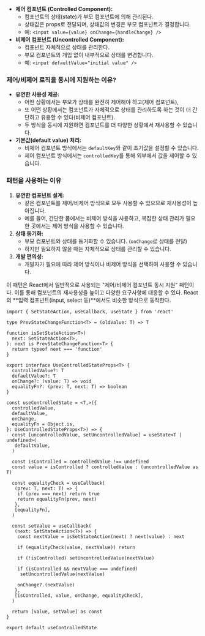 - **제어 컴포넌트 (Controlled Component):**
    - 컴포넌트의 상태(state)가 부모 컴포넌트에 의해 관리된다.
    - 상태값은 props로 전달되며, 상태값의 변경은 부모 컴포넌트가 결정합니다.
    - 예: `<input value={value} onChange={handleChange} />`
- **비제어 컴포넌트 (Uncontrolled Component):**
    - 컴포넌트 자체적으로 상태를 관리한다.
    - 부모 컴포넌트의 개입 없이 내부적으로 상태를 변경합니다.
    - 예: `<input defaultValue="initial value" />`

### 제어/비제어 로직을 동시에 지원하는 이유?

- **유연한 사용성 제공:**
    - 어떤 상황에서는 부모가 상태를 완전히 제어해야 하고(제어 컴포넌트),
    - 또 어떤 상황에서는 컴포넌트가 자체적으로 상태를 관리하도록 하는 것이 더 간단하고 유용할 수 있다(비제어 컴포넌트).
    - 두 방식을 동시에 지원하면 컴포넌트를 더 다양한 상황에서 재사용할 수 있습니다.
- **기본값(default value) 처리:**
    - 비제어 컴포넌트 방식에서는 `defaultKey`와 같이 초기값을 설정할 수 있습니다.
    - 제어 컴포넌트 방식에서는 `controlledKey`를 통해 외부에서 값을 제어할 수 있습니다.

### 패턴을 사용하는 이유

1. **유연한 컴포넌트 설계:**
    - 같은 컴포넌트를 제어/비제어 방식으로 모두 사용할 수 있으므로 재사용성이 높아집니다.
    - 예를 들어, 간단한 폼에서는 비제어 방식을 사용하고, 복잡한 상태 관리가 필요한 곳에서는 제어 방식을 사용할 수 있습니다.
2. **상태 동기화:**
    - 부모 컴포넌트와 상태를 동기화할 수 있습니다. (`onChange`로 상태를 전달)
    - 하지만 필요하지 않을 때는 자체적으로 상태를 관리할 수 있습니다.
3. **개발 편의성:**
    - 개발자가 필요에 따라 제어 방식이나 비제어 방식을 선택하여 사용할 수 있습니다.

이 패턴은 React에서 일반적으로 사용되는 "제어/비제어 컴포넌트 동시 지원" 패턴이다. 이를 통해 컴포넌트의 재사용성을 높이고 다양한 요구사항에 대응할 수 있다. React의 **입력 컴포넌트(input, select 등)**에서도 비슷한 방식으로 동작한다.

``` tsx
import { SetStateAction, useCallback, useState } from 'react'  
  
type PrevStateChangeFunction<T> = (oldValue: T) => T  
  
function isSetStateAction<T>(  
  next: SetStateAction<T>,  
): next is PrevStateChangeFunction<T> {  
  return typeof next === 'function'  
}  
  
export interface UseControlledStateProps<T> {  
  controlledValue?: T  
  defaultValue?: T  
  onChange?: (value: T) => void  
  equalityFn?: (prev: T, next: T) => boolean  
}  
  
const useControlledState = <T,>({  
  controlledValue,  
  defaultValue,  
  onChange,  
  equalityFn = Object.is,  
}: UseControlledStateProps<T>) => {  
  const [uncontrolledValue, setUncontrolledValue] = useState<T | undefined>(  
   defaultValue,  
  )  
  
  const isControlled = controlledValue !== undefined  
  const value = isControlled ? controlledValue : (uncontrolledValue as T)  
  
  const equalityCheck = useCallback(  
   (prev: T, next: T) => {  
    if (prev === next) return true  
    return equalityFn(prev, next)  
   },  
   [equalityFn],  
  )  
  
  const setValue = useCallback(  
   (next: SetStateAction<T>) => {  
    const nextValue = isSetStateAction(next) ? next(value) : next  
  
    if (equalityCheck(value, nextValue)) return  
  
    if (!isControlled) setUncontrolledValue(nextValue)  
  
    if (isControlled && nextValue === undefined)  
     setUncontrolledValue(nextValue)  
  
    onChange?.(nextValue)  
   },  
   [isControlled, value, onChange, equalityCheck],  
  )  
  
  return [value, setValue] as const  
}  
  
export default useControlledState

```